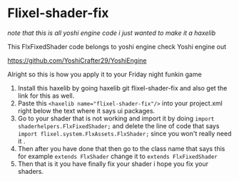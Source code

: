 # Flixel-shader-fix
*note that this is all yoshi engine code i just wanted to make it a haxelib*
 
 This FlxFixedShader code belongs to yoshi engine check Yoshi engine out   
 
 https://github.com/YoshiCrafter29/YoshiEngine
 
 
 Alright so this is how you apply it to your Friday night funkin game 
 
1. Install this haxelib by going haxelib git flixel-shader-fix and also get the link for this as well. 
2. Paste this `<haxelib name="flixel-shader-fix"/>` into your project.xml right below the text where it says ui packages.
3. Go to your shader that is not working and import it by doing `import shaderhelpers.FlxFixedShader;` and delete the line of code that says `import flixel.system.FlxAssets.FlxShader;` since you won't really need it .  
4. Then after you have done that then go to the class name that says this for example `extends FlxShader` change it to `extends FlxFixedShader` 
5. Then that is it you have finally fix your shader i hope you fix your shaders. 
